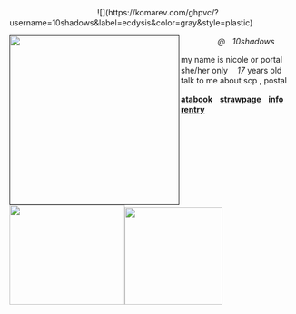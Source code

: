 <p>ㅤㅤㅤㅤㅤㅤㅤㅤㅤㅤㅤㅤ![](https://komarev.com/ghpvc/?username=10shadows&amp;label=ecdysis&amp;color=gray&amp;style=plastic)</p>

<p>
	<a href="" id=""><img align="left" width="299" height="299" src="https://files.catbox.moe/g5hk1n.png" class="fr-fil fr-dii"></a>
</p>

<p class="text-muted"><em>ㅤㅤㅤㅤㅤ@ㅤ10shadows</em></p>

<p>my name is nicole or portal
	<br>she/her only ㅤ<em>17</em> years old
	<br>talk to me about scp , postal</p>

<p><a href="https://portal.atabook.org/" id=""><strong>atabook</strong></a><strong><em>ㅤ</em><a href="https://postal2redux.straw.page/" id="">strawpage</a>ㅤ</strong><a href="https://rentry.co/angelofdarkness" id=""><strong>info rentry</strong></a></p>

<p>
	<a href="https://toyhou.se/mefedron/characters/folder:6697427" id=""><img src="https://files.catbox.moe/26b2mg.gif" class="fr-fic fr-dii" width="203" height="175.975"></a><img src="https://private-user-images.githubusercontent.com/207776142/458080898-d0d38530-6d87-43dd-8f95-7c03fdf7b289.png?jwt=eyJ0eXAiOiJKV1QiLCJhbGciOiJIUzI1NiJ9.eyJpc3MiOiJnaXRodWIuY29tIiwiYXVkIjoicmF3LmdpdGh1YnVzZXJjb250ZW50LmNvbSIsImtleSI6ImtleTUiLCJleHAiOjE3NTcxOTE5MDksIm5iZiI6MTc1NzE5MTYwOSwicGF0aCI6Ii8yMDc3NzYxNDIvNDU4MDgwODk4LWQwZDM4NTMwLTZkODctNDNkZC04Zjk1LTdjMDNmZGY3YjI4OS5wbmc_WC1BbXotQWxnb3JpdGhtPUFXUzQtSE1BQy1TSEEyNTYmWC1BbXotQ3JlZGVudGlhbD1BS0lBVkNPRFlMU0E1M1BRSzRaQSUyRjIwMjUwOTA2JTJGdXMtZWFzdC0xJTJGczMlMkZhd3M0X3JlcXVlc3QmWC1BbXotRGF0ZT0yMDI1MDkwNlQyMDQ2NDlaJlgtQW16LUV4cGlyZXM9MzAwJlgtQW16LVNpZ25hdHVyZT0yYjZmMWI0NDA1OTIzZWFkODZlNmYxYWVmNGQ1YzExNGYyMjZlOTNkOGE1ZTA5NjY5YTFlZTc4ZGY0OWZiNDBjJlgtQW16LVNpZ25lZEhlYWRlcnM9aG9zdCJ9.iSss1Zc1_jKu9MAMet7ZyOkMh8wY093JWCJP_R79h7A" class="fr-fic fr-dii" width="172" height="172"></p>
